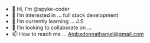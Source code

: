 - 👋 Hi, I’m @spyke-coder
- 👀 I’m interested in ... full stack development 
- 🌱 I’m currently learning ... J.S
- 💞️ I’m looking to collaborate on ... 
- 📫 How to reach me ... Aigbadonnathaniel@gmail.com

<!---
spyke-coder/spyke-coder is a ✨ special ✨ repository because its `README.md` (this file) appears on your GitHub profile.
You can click the Preview link to take a look at your changes.
--->
